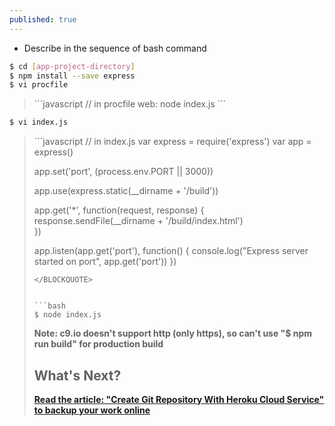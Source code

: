 ```yaml
---
published: true
---
```


* Describe in the sequence of bash command

```bash
$ cd [app-project-directory]
$ npm install --save express
$ vi procfile
```
<BLOCKQUOTE>
```javascript
// in procfile
web: node index.js
```
</BLOCKQUOTE>


```sh
$ vi index.js 
```
<BLOCKQUOTE> 
```javascript
// in index.js
var express = require('express')
var app = express()

app.set('port', (process.env.PORT || 3000))

app.use(express.static(__dirname + '/build'))

app.get('*', function(request, response) {
	response.sendFile(__dirname + '/build/index.html')	
})

app.listen(app.get('port'), function() {
	console.log("Express server started on port", app.get('port'))
})

```
</BLOCKQUOTE>


```bash
$ node index.js
```


**Note: c9.io doesn't support http (only https), so can't use "$ npm run build" for production build**


## What's Next?
**[Read the article: "Create Git Repository With Heroku Cloud Service" to backup your work online](https://mania7539.github.io/articles/create-git-repository-with-heroku-cloud-service.html)**
